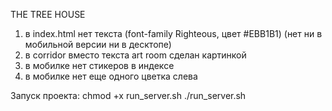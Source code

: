THE TREE HOUSE
1. в index.html нет текста (font-family Righteous, цвет #EBB1B1) (нет ни в мобильной версии ни в десктопе)
2. в corridor вместо текста art room сделан картинкой
3. в мобилке нет стикеров в индексе
4. в мобилке нет еще одного цветка слева



Запуск проекта:
chmod +x run_server.sh
./run_server.sh